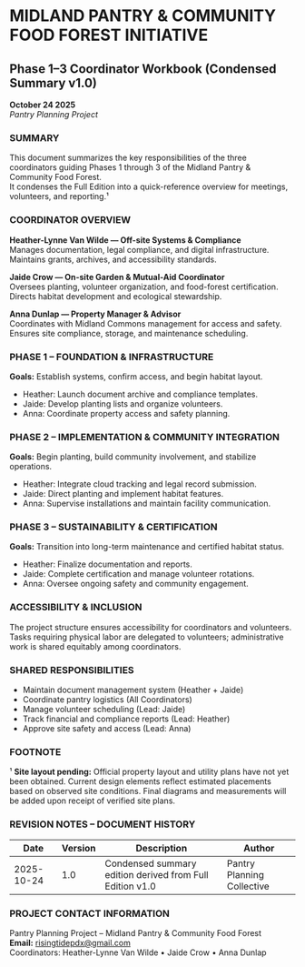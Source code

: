 # MIDLAND PANTRY & COMMUNITY FOOD FOREST INITIATIVE

## Phase 1–3 Coordinator Workbook (Condensed Summary v1.0)

**October 24 2025**  
*Pantry Planning Project*

### SUMMARY

This document summarizes the key responsibilities of the three coordinators guiding Phases 1 through 3 of the Midland Pantry & Community Food Forest.  
It condenses the Full Edition into a quick-reference overview for meetings, volunteers, and reporting.¹

### COORDINATOR OVERVIEW

**Heather-Lynne Van Wilde — Off-site Systems & Compliance**  
Manages documentation, legal compliance, and digital infrastructure.  
Maintains grants, archives, and accessibility standards.

**Jaide Crow — On-site Garden & Mutual-Aid Coordinator**  
Oversees planting, volunteer organization, and food-forest certification.  
Directs habitat development and ecological stewardship.

**Anna Dunlap — Property Manager & Advisor**  
Coordinates with Midland Commons management for access and safety.  
Ensures site compliance, storage, and maintenance scheduling.

### PHASE 1 – FOUNDATION & INFRASTRUCTURE

**Goals:** Establish systems, confirm access, and begin habitat layout.  
- Heather: Launch document archive and compliance templates.  
- Jaide: Develop planting lists and organize volunteers.  
- Anna: Coordinate property access and safety planning.

### PHASE 2 – IMPLEMENTATION & COMMUNITY INTEGRATION

**Goals:** Begin planting, build community involvement, and stabilize operations.  
- Heather: Integrate cloud tracking and legal record submission.  
- Jaide: Direct planting and implement habitat features.  
- Anna: Supervise installations and maintain facility communication.

### PHASE 3 – SUSTAINABILITY & CERTIFICATION

**Goals:** Transition into long-term maintenance and certified habitat status.  
- Heather: Finalize documentation and reports.  
- Jaide: Complete certification and manage volunteer rotations.  
- Anna: Oversee ongoing safety and community engagement.

### ACCESSIBILITY & INCLUSION

The project structure ensures accessibility for coordinators and volunteers.  
Tasks requiring physical labor are delegated to volunteers; administrative work is shared equitably among coordinators.

### SHARED RESPONSIBILITIES

- Maintain document management system (Heather + Jaide)
- Coordinate pantry logistics (All Coordinators)
- Manage volunteer scheduling (Lead: Jaide)
- Track financial and compliance reports (Lead: Heather)
- Approve site safety and access (Lead: Anna)

### FOOTNOTE

¹ **Site layout pending:** Official property layout and utility plans have not yet been obtained. Current design elements reflect estimated placements based on observed site conditions. Final diagrams and measurements will be added upon receipt of verified site plans.

### REVISION NOTES – DOCUMENT HISTORY

| Date       | Version | Description                                              | Author                     |
|------------|---------|----------------------------------------------------------|----------------------------|
| 2025-10-24 | 1.0     | Condensed summary edition derived from Full Edition v1.0 | Pantry Planning Collective |

### PROJECT CONTACT INFORMATION

Pantry Planning Project – Midland Pantry & Community Food Forest  
**Email:** risingtidepdx@gmail.com  
Coordinators: Heather-Lynne Van Wilde • Jaide Crow • Anna Dunlap
